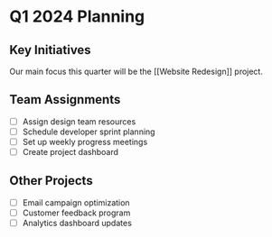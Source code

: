 # Q1 2024 Planning

## Key Initiatives

Our main focus this quarter will be the [[Website Redesign]] project.

## Team Assignments
- [ ] Assign design team resources
- [ ] Schedule developer sprint planning
- [ ] Set up weekly progress meetings
- [ ] Create project dashboard

## Other Projects
- [ ] Email campaign optimization
- [ ] Customer feedback program
- [ ] Analytics dashboard updates
